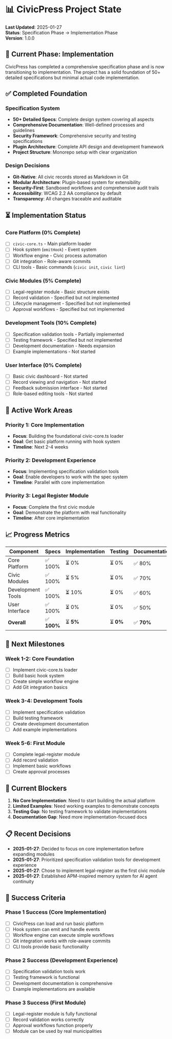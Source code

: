 # 📊 CivicPress Project State

**Last Updated**: 2025-01-27  
**Status**: Specification Phase → Implementation Phase  
**Version**: 1.0.0

## 🎯 **Current Phase: Implementation**

CivicPress has completed a comprehensive specification phase and is now
transitioning to implementation. The project has a solid foundation of 50+
detailed specifications but minimal actual code implementation.

## ✅ **Completed Foundation**

### Specification System

- **50+ Detailed Specs**: Complete design system covering all aspects
- **Comprehensive Documentation**: Well-defined processes and guidelines
- **Security Framework**: Comprehensive security and testing specifications
- **Plugin Architecture**: Complete API design and development framework
- **Project Structure**: Monorepo setup with clear organization

### Design Decisions

- **Git-Native**: All civic records stored as Markdown in Git
- **Modular Architecture**: Plugin-based system for extensibility
- **Security-First**: Sandboxed workflows and comprehensive audit trails
- **Accessibility**: WCAG 2.2 AA compliance by default
- **Transparency**: All changes traceable and auditable

## ⏳ **Implementation Status**

### Core Platform (0% Complete)

- [ ] `civic-core.ts` - Main platform loader
- [ ] Hook system (`emitHook`) - Event system
- [ ] Workflow engine - Civic process automation
- [ ] Git integration - Role-aware commits
- [ ] CLI tools - Basic commands (`civic init`, `civic lint`)

### Civic Modules (5% Complete)

- [ ] Legal-register module - Basic structure exists
- [ ] Record validation - Specified but not implemented
- [ ] Lifecycle management - Specified but not implemented
- [ ] Approval workflows - Specified but not implemented

### Development Tools (10% Complete)

- [ ] Specification validation tools - Partially implemented
- [ ] Testing framework - Specified but not implemented
- [ ] Development documentation - Needs expansion
- [ ] Example implementations - Not started

### User Interface (0% Complete)

- [ ] Basic civic dashboard - Not started
- [ ] Record viewing and navigation - Not started
- [ ] Feedback submission interface - Not started
- [ ] Role-based editing tools - Not started

## 🚧 **Active Work Areas**

### Priority 1: Core Implementation

- **Focus**: Building the foundational civic-core.ts loader
- **Goal**: Get basic platform running with hook system
- **Timeline**: Next 2-4 weeks

### Priority 2: Development Experience

- **Focus**: Implementing specification validation tools
- **Goal**: Enable developers to work with the spec system
- **Timeline**: Parallel with core implementation

### Priority 3: Legal Register Module

- **Focus**: Complete the first civic module
- **Goal**: Demonstrate the platform with real functionality
- **Timeline**: After core implementation

## 📈 **Progress Metrics**

| Component         | Specs       | Implementation | Testing   | Documentation |
| ----------------- | ----------- | -------------- | --------- | ------------- |
| Core Platform     | ✅ 100%     | ⏳ 0%          | ⏳ 0%     | ✅ 80%        |
| Civic Modules     | ✅ 100%     | ⏳ 5%          | ⏳ 0%     | ✅ 70%        |
| Development Tools | ✅ 100%     | ⏳ 10%         | ⏳ 0%     | ✅ 60%        |
| User Interface    | ✅ 100%     | ⏳ 0%          | ⏳ 0%     | ✅ 50%        |
| **Overall**       | ✅ **100%** | ⏳ **5%**      | ⏳ **0%** | ✅ **70%**    |

## 🔄 **Next Milestones**

### Week 1-2: Core Foundation

- [ ] Implement civic-core.ts loader
- [ ] Build basic hook system
- [ ] Create simple workflow engine
- [ ] Add Git integration basics

### Week 3-4: Development Tools

- [ ] Implement specification validation
- [ ] Build testing framework
- [ ] Create development documentation
- [ ] Add example implementations

### Week 5-6: First Module

- [ ] Complete legal-register module
- [ ] Add record validation
- [ ] Implement basic workflows
- [ ] Create approval processes

## 🚨 **Current Blockers**

1. **No Core Implementation**: Need to start building the actual platform
2. **Limited Examples**: Need working examples to demonstrate concepts
3. **Testing Gap**: No testing framework to validate implementations
4. **Documentation Gap**: Need more implementation-focused docs

## 📋 **Recent Decisions**

- **2025-01-27**: Decided to focus on core implementation before expanding
  modules
- **2025-01-27**: Prioritized specification validation tools for development
  experience
- **2025-01-27**: Chose to implement legal-register as the first civic module
- **2025-01-27**: Established APM-inspired memory system for AI agent continuity

## 🎯 **Success Criteria**

### Phase 1 Success (Core Implementation)

- [ ] CivicPress can load and run basic platform
- [ ] Hook system can emit and handle events
- [ ] Workflow engine can execute simple workflows
- [ ] Git integration works with role-aware commits
- [ ] CLI tools provide basic functionality

### Phase 2 Success (Development Experience)

- [ ] Specification validation tools work
- [ ] Testing framework is functional
- [ ] Development documentation is comprehensive
- [ ] Example implementations are available

### Phase 3 Success (First Module)

- [ ] Legal-register module is fully functional
- [ ] Record validation works correctly
- [ ] Approval workflows function properly
- [ ] Module can be used by real municipalities
